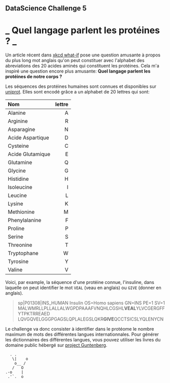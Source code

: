 ## DataScience Challenge 5
# _ Quel langage parlent les protéines ? _

Un article récent dans [xkcd what-if](https://web.archive.org/web/20161205231341/http://what-if.xkcd.com/153/) pose une question amusante à propos du plus long mot anglais qu'on peut constituer avec l'alphabet des abreviations des 20 acides aminés qui constituent les protéines. Cela m'a inspiré une question encore plus amusante: **Quel langage parlent les protéines de notre corps ?**

Les séquences des protéines humaines sont connues et disponibles sur [uniprot](http://www.uniprot.org/proteomes/UP000005640). Elles sont encodé grâce a un alphabet de 20 lettres qui sont:

|Nom    | lettre|
|:------|------:|
| Alanine | A   |
| Arginine | R   |
| Asparagine | N   |
| Acide Aspartique | D   |
| Cysteine | C   |
| Acide Glutamique | E   |
| Glutamine | Q   |
| Glycine | G   |
| Histidine | H   |
| Isoleucine | I   |
| Leucine | L   |
| Lysine | K   |
| Methionine | M   |
| Phenylalanine | F   |
| Proline | P   |
| Serine | S   |
| Threonine | T   |
| Tryptophane | W   |
| Tyrosine | Y   |
| Valine | V   |

Voici, par example, la séquence d'une protéine connue, l'insuline, dans laquelle on peut identifier le mot `VEAL` (veau en anglais) ou `GIVE` (donner en anglais).

>sp|P01308|INS_HUMAN Insulin OS=Homo sapiens GN=INS PE=1 SV=1
MALWMRLLPLLALLALWGPDPAAAFVNQHLCGSHL**VEAL**YLVCGERGFFYTPKTRREAED
LQVGQVELGGGPGAGSLQPLALEGSLQKR**GIVE**QCCTSICSLYQLENYCN

Le challenge va donc consister à identifier dans le protéome le nombre maximum de mots des différentes langues internationnales. Pour générer les dictionnaires des différentes langues, vous pouvez utiliser les livres du domaine public hébergé sur [project Guntenberg](https://www.gutenberg.org/catalog/).


      . .
       \|    o
        o__ /
       /   O
    .-o    | 
     .'`.  o

